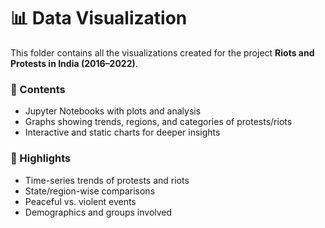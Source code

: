 # 📊 Data Visualization  

This folder contains all the visualizations created for the project **Riots and Protests in India (2016–2022)**.  

### 📂 Contents  
- Jupyter Notebooks with plots and analysis  
- Graphs showing trends, regions, and categories of protests/riots  
- Interactive and static charts for deeper insights  

### 🔎 Highlights  
- Time-series trends of protests and riots  
- State/region-wise comparisons  
- Peaceful vs. violent events  
- Demographics and groups involved 
